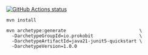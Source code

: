 <a href="https://github.com/actions/toolkit"><img alt="GitHub Actions status" src="https://github.com/prokobit/maven-archetypes/workflows/build/badge.svg"></a>

```
mvn install
```
```
mvn archetype:generate                           \
  -DarchetypeGroupId=io.prokobit                 \
  -DarchetypeArtifactId=java21-junit5-quickstart \
  -DarchetypeVersion=1.0.0
```
